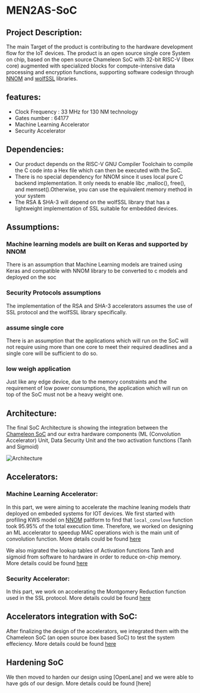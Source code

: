 # MEN2AS-SoC
## Project Description:
  The main Target of the product is contributing to the hardware development flow for the IoT devices. The product is an open source single core System on chip, based on the open source Chameleon SoC with 32-bit RISC-V (Ibex core) augmented with specialized blocks for compute-intensive data processing and encryption functions, supporting software codesign through [NNOM](https://github.com/majianjia/nnom) and [wolfSSL](https://github.com/wolfssl) libraries. 

## features:
  * Clock Frequency : 33 MHz for 130 NM technology
  * Gates number : 64177
  * Machine Learning Accelerator
  * Security Accelerator

## Dependencies:
* Our product depends on the RISC-V GNU Compiler Toolchain to compile the C code into a Hex file which can then be executed with the SoC. 
* There is no special dependency for NNOM since it uses local pure C backend implementation. It only needs to enable  libc ,malloc(), free(), and memset().Otherwise, you can use the equivalent memory method in your system
* The RSA & SHA-3 will depend on the wolfSSL library that has a lightweight implementation of SSL suitable for embedded devices.

## Assumptions:
### Machine learning models are built on Keras and supported by NNOM
There is an assumption that Machine Learning models are trained using Keras and compatible with NNOM library to be converted to c models and deployed on the soc
### Security Protocols assumptions 
The implementation of the RSA and SHA-3 accelerators assumes the use of SSL protocol and the wolfSSL library specifically. 
### assume single core 
There is an assumption that the applications which will run on the SoC will not require using more than one core to meet their required deadlines and a single core will be sufficient to do so. 
### low weigh application 
Just like any edge device, due to the memory constraints and the requirement of low power consumptions, the application which will run on top of the SoC must not be a heavy weight one. 

## Architecture:
The final SoC Architecture is showing the integration between the [Chameleon SoC](https://github.com/shalan/Chameleon_SoC) and our extra hardware components (ML (Convolution Accelerator) Unit, Data Security Unit and the two activation functions (Tanh and Sigmoid)

![Architecture](https://github.com/nabadawy/MEN2AS-SoC/blob/main/Architecture/ThesisI-Page-1.drawio1.png)



## Accelerators:
###  Machine Learning Accelerator:
In this part, we were aiming to accelerate the machine leaning models thatr deployed on  embeded systems for IOT devices. We first started with profiling KWS model on [NNOM](https://github.com/majianjia/nnom/tree/master/examples/keyword_spotting) paltform to  find that `local_convlove` function took 95.95% of the total execution time. Therefore, we worked on designing an ML accelerator to speedup MAC operations wich is the main unit of convolution function. More details could be found [here](https://github.com/nabadawy/Energy-Efficient-Soc-through-acceleration-for-IoT-applications/tree/main/ML%20Accelerator)

We also migrated the lookup tables of Activation functions Tanh and sigmoid from software to hardware in order to reduce on-chip memory.
More details could be found [here](https://github.com/ashrakatkh/Activation-Lookup-Tables)

### Security Accelerator:
In this part, we work on accelerating the Montgomery Reduction function used in the SSL protocol. More details could be found [here](https://github.com/nabadawy/Energy-Efficient-Soc-through-acceleration-for-IoT-applications/tree/main/Security%20Accelerator)

## Accelerators integration with SoC:
After finalizing the design of the accelerators, we integrated them with the Chameleon SoC (an open source ibex based SoC) to test the system effeciency. More details could be found [here](https://github.com/NouranAbdelaziz/ML_and_Sec_Accelerated_Chameleon_SoC)

## Hardening SoC
We then moved to harden our design using [OpenLane] and we were able to have gds of our design. 
More details could be found [here]

